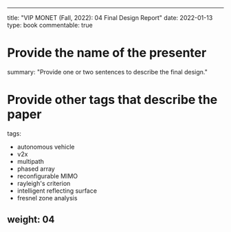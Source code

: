 
---
title: "VIP MONET (Fall, 2022): 04 Final Design Report"
date: 2022-01-13
type: book
commentable: true

# Provide the name of the presenter
summary: "Provide one or two sentences to describe the final design."

# Provide other tags that describe the paper
tags:
- autonomous vehicle
- v2x
- multipath
- phased array
- reconfigurable MIMO
- rayleigh's criterion
- intelligent reflecting surface
- fresnel zone analysis

weight: 04
---

